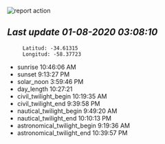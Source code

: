 ![report action](https://github.com/matiasz8/actions-for-reports/workflows/report%20action/badge.svg?branch=develop) 


## *****Last update 01-08-2020 03:08:10*****



		 Latitud: -34.61315
		 Longitud: -58.37723

 - sunrise 	 10:46:06 AM
 - sunset 	 9:13:27 PM
 - solar_noon 	 3:59:46 PM
 - day_length 	 10:27:21
 - civil_twilight_begin 	 10:19:35 AM
 - civil_twilight_end 	 9:39:58 PM
 - nautical_twilight_begin 	 9:49:20 AM
 - nautical_twilight_end 	 10:10:13 PM
 - astronomical_twilight_begin 	 9:19:36 AM
 - astronomical_twilight_end 	 10:39:57 PM
